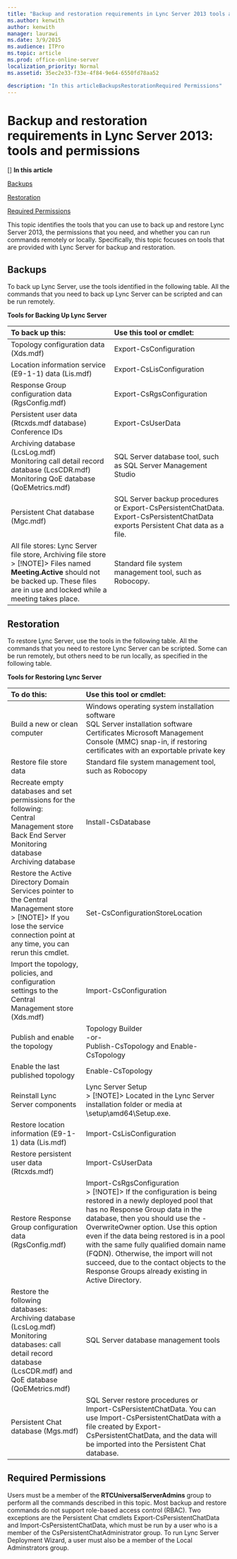 ```yaml
---
title: "Backup and restoration requirements in Lync Server 2013 tools and permissions"
ms.author: kenwith
author: kenwith
manager: laurawi
ms.date: 3/9/2015
ms.audience: ITPro
ms.topic: article
ms.prod: office-online-server
localization_priority: Normal
ms.assetid: 35ec2e33-f33e-4f84-9e64-6550fd78aa52

description: "In this articleBackupsRestorationRequired Permissions"
---
```


# Backup and restoration requirements in Lync Server 2013: tools and permissions
[]
 **In this article**
  
[Backups](#sectionSection0)
  
[Restoration](#sectionSection1)
  
[Required Permissions](#sectionSection2)
  
This topic identifies the tools that you can use to back up and restore Lync Server 2013, the permissions that you need, and whether you can run commands remotely or locally. Specifically, this topic focuses on tools that are provided with Lync Server for backup and restoration.
  
## Backups
<a name="sectionSection0"> </a>

To back up Lync Server, use the tools identified in the following table. All the commands that you need to back up Lync Server can be scripted and can be run remotely.
  
**Tools for Backing Up Lync Server**

|**To back up this:**|**Use this tool or cmdlet:**|
|:-----|:-----|
|Topology configuration data (Xds.mdf)  <br/> |Export-CsConfiguration  <br/> |
|Location information service (E9-1-1) data (Lis.mdf)  <br/> |Export-CsLisConfiguration  <br/> |
|Response Group configuration data (RgsConfig.mdf)  <br/> |Export-CsRgsConfiguration  <br/> |
|Persistent user data (Rtcxds.mdf database)  <br/> Conference IDs  <br/> |Export-CsUserData  <br/> |
| Archiving database (LcsLog.mdf)  <br/>  Monitoring call detail record database (LcsCDR.mdf)  <br/>  Monitoring QoE database (QoEMetrics.mdf)  <br/> |SQL Server database tool, such as SQL Server Management Studio  <br/> |
|Persistent Chat database (Mgc.mdf)  <br/> |SQL Server backup procedures or Export-CsPersistentChatData. Export-CsPersistentChatData exports Persistent Chat data as a file.  <br/> |
|All file stores: Lync Server file store, Archiving file store  <br/> > [!NOTE]> Files named **Meeting.Active** should not be backed up. These files are in use and locked while a meeting takes place.           |Standard file system management tool, such as Robocopy.  <br/> |
   
## Restoration
<a name="sectionSection1"> </a>

To restore Lync Server, use the tools in the following table. All the commands that you need to restore Lync Server can be scripted. Some can be run remotely, but others need to be run locally, as specified in the following table.
  
**Tools for Restoring Lync Server**

|**To do this:**|**Use this tool or cmdlet:**|
|:-----|:-----|
|Build a new or clean computer  <br/> | Windows operating system installation software  <br/>  SQL Server installation software  <br/>  Certificates Microsoft Management Console (MMC) snap-in, if restoring certificates with an exportable private key  <br/> |
|Restore file store data  <br/> |Standard file system management tool, such as Robocopy  <br/> |
| Recreate empty databases and set permissions for the following:  <br/>  Central Management store  <br/>  Back End Server  <br/>  Monitoring database  <br/>  Archiving database  <br/> |Install-CsDatabase  <br/> |
|Restore the Active Directory Domain Services pointer to the Central Management store  <br/> > [!NOTE]> If you lose the service connection point at any time, you can rerun this cmdlet.           |Set-CsConfigurationStoreLocation  <br/> |
|Import the topology, policies, and configuration settings to the Central Management store (Xds.mdf)  <br/> |Import-CsConfiguration  <br/> |
|Publish and enable the topology  <br/> |Topology Builder  <br/> -or-  <br/> Publish-CsTopology and Enable-CsTopology  <br/> |
|Enable the last published topology  <br/> |Enable-CsTopology  <br/> |
|Reinstall Lync Server components  <br/> |Lync Server Setup  <br/> > [!NOTE]> Located in the Lync Server installation folder or media at \setup\amd64\Setup.exe.           |
|Restore location information (E9-1-1) data (Lis.mdf)  <br/> |Import-CsLisConfiguration  <br/> |
|Restore persistent user data (Rtcxds.mdf)  <br/> |Import-CsUserData  <br/> |
|Restore Response Group configuration data (RgsConfig.mdf)  <br/> |Import-CsRgsConfiguration  <br/> > [!NOTE]> If the configuration is being restored in a newly deployed pool that has no Response Group data in the database, then you should use the -OverwriteOwner option. Use this option even if the data being restored is in a pool with the same fully qualified domain name (FQDN). Otherwise, the import will not succeed, due to the contact objects to the Response Groups already existing in Active Directory.           |
| Restore the following databases:  <br/>  Archiving database (LcsLog.mdf)  <br/>  Monitoring databases: call detail record database (LcsCDR.mdf) and QoE database (QoEMetrics.mdf)  <br/> |SQL Server database management tools  <br/> |
|Persistent Chat database (Mgs.mdf)  <br/> |SQL Server restore procedures or Import-CsPersistentChatData. You can use Import-CsPersistentChatData with a file created by Export-CsPersistentChatData, and the data will be imported into the Persistent Chat database.  <br/> |
   
## Required Permissions
<a name="sectionSection2"> </a>

Users must be a member of the **RTCUniversalServerAdmins** group to perform all the commands described in this topic. Most backup and restore commands do not support role-based access control (RBAC). Two exceptions are the Persistent Chat cmdlets Export-CsPersistentChatData and Import-CsPersistentChatData, which must be run by a user who is a member of the CsPersistentChatAdministrator group. To run Lync Server Deployment Wizard, a user must also be a member of the Local Adminstrators group. 
  

